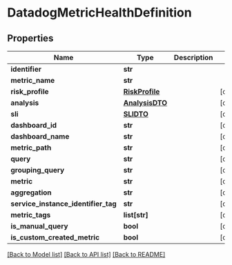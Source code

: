 # DatadogMetricHealthDefinition

## Properties
Name | Type | Description | Notes
------------ | ------------- | ------------- | -------------
**identifier** | **str** |  | 
**metric_name** | **str** |  | 
**risk_profile** | [**RiskProfile**](RiskProfile.md) |  | [optional] 
**analysis** | [**AnalysisDTO**](AnalysisDTO.md) |  | [optional] 
**sli** | [**SLIDTO**](SLIDTO.md) |  | [optional] 
**dashboard_id** | **str** |  | [optional] 
**dashboard_name** | **str** |  | [optional] 
**metric_path** | **str** |  | [optional] 
**query** | **str** |  | [optional] 
**grouping_query** | **str** |  | [optional] 
**metric** | **str** |  | [optional] 
**aggregation** | **str** |  | [optional] 
**service_instance_identifier_tag** | **str** |  | [optional] 
**metric_tags** | **list[str]** |  | [optional] 
**is_manual_query** | **bool** |  | [optional] 
**is_custom_created_metric** | **bool** |  | [optional] 

[[Back to Model list]](../README.md#documentation-for-models) [[Back to API list]](../README.md#documentation-for-api-endpoints) [[Back to README]](../README.md)

